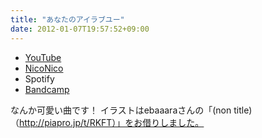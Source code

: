 ```yaml
---
title: "あなたのアイラブユー"
date: 2012-01-07T19:57:52+09:00
---
```


- [YouTube](https://www.youtube.com/watch?3lIGHl12m6E)
- [NicoNico](https://nico.ms/sm16633989)
- Spotify
- [Bandcamp](https://mikirihasshap.bandcamp.com/track/--64)

なんか可愛い曲です！ イラストはebaaaraさんの「(non title)（http://piapro.jp/t/RKFT）」をお借りしました。